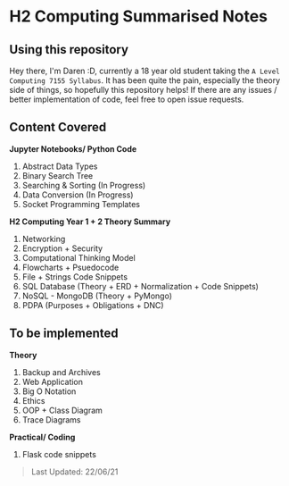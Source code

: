 # H2 Computing Summarised Notes

## Using this repository
Hey there, I'm Daren :D, currently a 18 year old student taking the `A Level Computing 7155 Syllabus`. It has been quite the pain, especially the theory side of things, so hopefully this repository helps! If there are any issues / better implementation of code, feel free to open issue requests.

## Content Covered
**Jupyter Notebooks/ Python Code**
1. Abstract Data Types
2. Binary Search Tree
3. Searching & Sorting (In Progress)
4. Data Conversion (In Progress)
5. Socket Programming Templates

**H2 Computing Year 1 + 2 Theory Summary**
1. Networking
2. Encryption + Security
3. Computational Thinking Model
4. Flowcharts + Psuedocode
5. File + Strings Code Snippets
6. SQL Database (Theory + ERD + Normalization + Code Snippets)
7. NoSQL - MongoDB (Theory + PyMongo)
8. PDPA (Purposes + Obligations + DNC)

## To be implemented
**Theory**
1. Backup and Archives
2. Web Application
3. Big O Notation
4. Ethics
5. OOP + Class Diagram
6. Trace Diagrams

**Practical/ Coding**
1. Flask code snippets

> Last Updated: 22/06/21